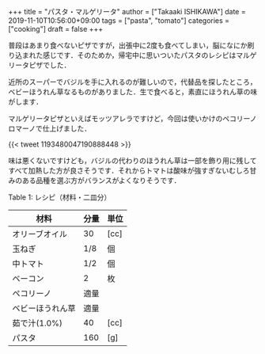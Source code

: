 +++
title = "パスタ・マルゲリータ"
author = ["Takaaki ISHIKAWA"]
date = 2019-11-10T10:56:00+09:00
tags = ["pasta", "tomato"]
categories = ["cooking"]
draft = false
+++

普段はあまり食べないピザですが，出張中に2度も食べてしまい，脳になにか刷り込まれた感じです．そのためか，帰宅中に思いついたパスタのレシピはマルゲリータピザでした．

近所のスーパーでバジルを手に入れるのが難しいので，代替品を探したところ，ベビーほうれん草なるものがありました．生で食べると，素直にほうれん草の味がします．

マルゲリータピザといえばモッツアレラですけど，今回は使いかけのペコリーノロマーノで仕上げました．

{{< tweet 1193480047190888448 >}}

味は悪くないですけども，バジルの代わりのほうれん草は一部を飾り用に残してすべて加熱した方が良さそうです．それからトマトは酸味が強すぎないむしろ甘みのある品種を選ぶ方がバランスがよくなりそうです．

<div class="table-caption">
  <span class="table-number">Table 1</span>:
  レシピ（材料・二皿分）
</div>

| 材料      | 分量 | 単位 |
|---------|----|----|
| オリーブオイル | 30  | [cc] |
| 玉ねぎ    | 1/8 | 個   |
| 中トマト  | 1/2 | 個   |
| ベーコン  | 2   | 枚   |
| ペコリーノ | 適量 |      |
| ベビーほうれん草 | 適量 |      |
| 茹で汁(1.0%) | 40  | [cc] |
| パスタ    | 160 | [g]  |
